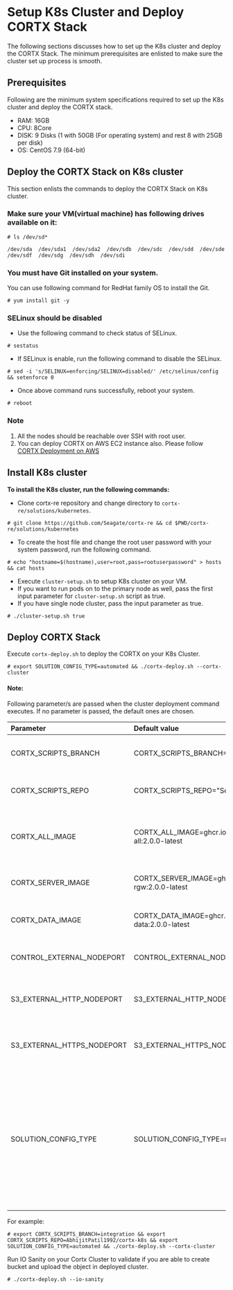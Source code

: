 # Setup K8s Cluster and Deploy CORTX Stack

The following sections discusses how to set up the K8s cluster and deploy the CORTX Stack. The minimum prerequisites are enlisted to make sure the cluster set up process is smooth.

## Prerequisites
Following are the minimum system specifications required to set up the K8s cluster and deploy the CORTX stack.

-  RAM: 16GB
-  CPU: 8Core
-  DISK: 9 Disks (1 with 50GB (For operating system) and rest 8 with 25GB per disk)
-  OS: CentOS 7.9 (64-bit)

## Deploy the CORTX Stack on K8s cluster
This section enlists the commands to deploy the CORTX Stack on K8s cluster. 

### Make sure your VM(virtual machine) has following drives available on it:

```
# ls /dev/sd*

/dev/sda  /dev/sda1  /dev/sda2  /dev/sdb  /dev/sdc  /dev/sdd  /dev/sde  /dev/sdf  /dev/sdg  /dev/sdh  /dev/sdi
```

### You must have Git installed on your system.
You can use following command for RedHat family OS to install the Git.

```
# yum install git -y
```

### SELinux should be disabled

-  Use the following command to check status of SELinux.
```
# sestatus
```
-  If SELinux is enable, run the following command to disable the SELinux.

```
# sed -i 's/SELINUX=enforcing/SELINUX=disabled/' /etc/selinux/config && setenforce 0
```

-  Once above command runs successfully, reboot your system.

```
# reboot
```   

### Note
 1. All the nodes should be reachable over SSH with root user.
 2. You can deploy CORTX on AWS EC2 instance also. Please follow [CORTX Deployment on AWS](https://github.com/Seagate/cortx-re/blob/main/solutions/community-deploy/cloud/AWS/README.md)

## Install K8s cluster
**To install the K8s cluster, run the following commands:**

-  Clone cortx-re repository and change directory to `cortx-re/solutions/kubernetes`.
```
# git clone https://github.com/Seagate/cortx-re && cd $PWD/cortx-re/solutions/kubernetes
```

-  To create the host file and change the root user password with your system password, run the following command.
```
# echo "hostname=$(hostname),user=root,pass=rootuserpassword" > hosts && cat hosts
```

-  Execute `cluster-setup.sh` to setup K8s cluster on your VM.  
-  If you want to run pods on to the primary node as well, pass the first input parameter for `cluster-setup.sh` script as true.  
-  If you have single node cluster, pass the input parameter as true.

```
# ./cluster-setup.sh true
```

## Deploy CORTX Stack 

Execute `cortx-deploy.sh` to deploy the CORTX on your K8s Cluster.

```
# export SOLUTION_CONFIG_TYPE=automated && ./cortx-deploy.sh --cortx-cluster
```

#### Note:  

Following parameter/s are passed when the cluster deployment command executes. If no parameter is passed, the default ones are chosen.

| Parameter     | Default value     | Description     |
| :------------- | :----------- | :---------|
| CORTX_SCRIPTS_BRANCH      | CORTX_SCRIPTS_BRANCH="v0.2.1"  | If you want to use another cortx-K8s branch then export this variable with your branch           |
| CORTX_SCRIPTS_REPO | CORTX_SCRIPTS_REPO="Seagate/cortx-k8s" | If you want to use another cortx-K8s repo (like your fork), export this variable with your repo |
| CORTX_ALL_IMAGE | CORTX_ALL_IMAGE=ghcr.io/seagate/cortx-all:2.0.0-latest  | In automated case we are using latest cortx-all image. If you want to use different image then export the image by this variable |
| CORTX_SERVER_IMAGE | CORTX_SERVER_IMAGE=ghcr.io/seagate/cortx-rgw:2.0.0-latest | Also, if you want to use different server image then export this variable with new image |
| CORTX_DATA_IMAGE | CORTX_DATA_IMAGE=ghcr.io/seagate/cortx-data:2.0.0-latest | Also, if you want to use different data image then export this variable with new image |
|CONTROL_EXTERNAL_NODEPORT | CONTROL_EXTERNAL_NODEPORT="31169" | If you want to use different port for control service, export this variable with another port |
| S3_EXTERNAL_HTTP_NODEPORT | S3_EXTERNAL_HTTP_NODEPORT="30080" | If you want to use different port for HTTP Port to IO service, then export this variable with another port |
| S3_EXTERNAL_HTTPS_NODEPORT | S3_EXTERNAL_HTTPS_NODEPORT="30443" | If you want to use different port for HTTPS Port to IO service, then export this variable with another port |
| SOLUTION_CONFIG_TYPE | SOLUTION_CONFIG_TYPE=manual | There are two config types for solution.yaml file; manual and automated. In automated type the solution.yaml is created by script if VM is created as per standard specification. In manual type the user needs to create solution.yaml with required disks, image details etc.; place it at script location and configure SOLUTION_CONFIG_TYPE variable as manual |

For example:
```
# export CORTX_SCRIPTS_BRANCH=integration && export CORTX_SCRIPTS_REPO=AbhijitPatil1992/cortx-k8s && export SOLUTION_CONFIG_TYPE=automated && ./cortx-deploy.sh --cortx-cluster
```

Run IO Sanity on your Cortx Cluster to validate if you are able to create bucket and upload the object in deployed cluster.
```
# ./cortx-deploy.sh --io-sanity
```
